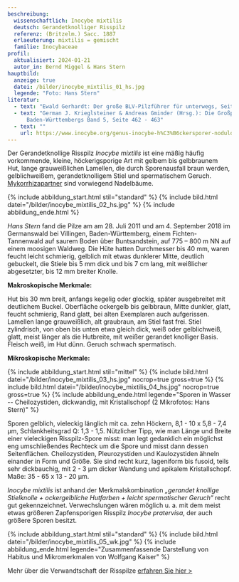 ```yaml
---
beschreibung:
  wissenschaftlich: Inocybe mixtilis
  deutsch: Gerandetknolliger Risspilz
  referenz: (Britzelm.) Sacc. 1887
  erlaeuterung: mixtilis = gemischt
  familie: Inocybaceae
profil:
  aktualisiert: 2024-01-21
  autor_in: Bernd Miggel & Hans Stern
hauptbild:
  anzeige: true
  datei: /bilder/inocybe_mixtilis_01_hs.jpg
  legende: "Foto: Hans Stern"
literatur:
  - text: "Ewald Gerhardt: Der große BLV-Pilzführer für unterwegs, Seite 312"
  - text: "German J. Krieglsteiner & Andreas Gminder (Hrsg.): Die Großpilze
      Baden-Württembergs Band 5, Seite 462 - 463"
  - text: ""
    url: https://www.inocybe.org/genus-inocybe-h%C3%B6ckersporer-nodulose-spored/mixtilis/
---
```

Der Gerandetknollige Risspilz *Inocybe mixtilis* ist eine mäßig häufig vorkommende, kleine, höckerigsporige Art mit gelbem bis gelbbraunem Hut, lange grauweißlichen Lamellen,  die durch Sporenausfall braun werden, gelblichweißem, gerandetknolligem Stiel und spermatischem Geruch. [Mykorrhizapartner](Mykorrhiza "Glossar") sind vorwiegend Nadelbäume.

{% include abbildung_start.html stil="standard" %}
{% include bild.html datei="/bilder/inocybe_mixtilis_02_hs.jpg" %}
{% include abbildung_ende.html %}

*Hans Stern* fand die Pilze am am 28. Juli 2011 und am 4. September 2018 im Germanswald bei Villingen, Baden-Württemberg, einem Fichten-Tannenwald auf saurem Boden über Buntsandstein, auf 775 – 800 m NN auf einem moosigen Waldweg. Die Hüte hatten Durchmesser bis 40 mm, waren feucht leicht schmierig, gelblich mit etwas dunklerer Mitte, deutlich gebuckelt, die Stiele bis 5 mm dick und bis 7 cm lang, mit weißlicher abgesetzter, bis 12 mm breiter Knolle.

**Makroskopische Merkmale:**

Hut bis 30 mm breit, anfangs kegelig oder glockig, später ausgebreitet mit deutlichem Buckel. Oberfläche ockergelb bis gelbbraun, Mitte dunkler, glatt, feucht schmierig, Rand glatt, bei alten Exemplaren auch aufgerissen. Lamellen lange grauweißlich, alt graubraun, am Stiel fast frei. Stiel zylindrisch, von oben bis unten etwa gleich dick, weiß oder gelblichweiß, glatt, meist länger als die Hutbreite, mit weißer gerandet knolliger Basis. Fleisch weiß, im Hut dünn. Geruch schwach spermatisch.

**Mikroskopische Merkmale:**

{% include abbildung_start.html stil="mittel" %}
{% include bild.html datei="/bilder/inocybe_mixtilis_03_hs.jpg" nocrop=true gross=true %}
{% include bild.html datei="/bilder/inocybe_mixtilis_04_hs.jpg" nocrop=true gross=true %}
{% include abbildung_ende.html legende="Sporen in Wasser -- Cheilozystiden, dickwandig, mit Kristallschopf (2 Mikrofotos: Hans Stern)" %}

Sporen gelblich, vieleckig länglich mit ca. zehn Höckern, 8,1 - 10 x 5,8 - 7,4 µm, Schlankheitsgrad Q: 1,3 - 1,5. Nützlicher Tipp, wie man Länge und Breite einer vieleckigen Risspilz-Spore misst: man legt gedanklich ein möglichst eng umschließendes Rechteck um die Spore und misst dann dessen Seitenflächen. Cheilozystiden, Pleurozystiden und Kaulozystiden ähneln einander in Form und Größe. Sie sind recht kurz, lageniform bis fusoid, teils sehr dickbauchig, mit 2 - 3 µm dicker Wandung und apikalem Kristallschopf. Maße: 35 - 65 x 13 - 20 µm. 

*Inocybe mixtilis* ist anhand der Merkmalskombination *„gerandet knollige Stielknolle + ockergelbliche Hutfarben + leicht spermatischer Geruch“* recht gut gekennzeichnet. Verwechslungen wären möglich u. a. mit dem meist etwas größeren Zapfensporigen Risspilz *Inocybe pratervisa*, der auch größere Sporen besitzt.

{% include abbildung_start.html stil="standard" %}
{% include bild.html datei="/bilder/inocybe_mixtilis_05_wk.jpg" %}
{% include abbildung_ende.html legende="Zusammenfassende Darstellung von Habitus und Mikromerkmalen von Wolfgang Kaiser" %}

Mehr über die Verwandtschaft der Risspilze [erfahren Sie hier >](/verwandt/risspilze)